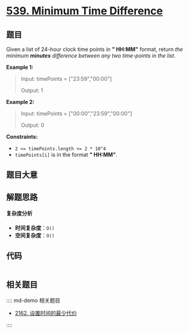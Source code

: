 # [539. Minimum Time Difference](https://leetcode.com/problems/minimum-time-difference/)

## 题目

Given a list of 24-hour clock time points in **" HH:MM"** format, return _the
minimum **minutes** difference between any two time-points in the list_.

**Example 1:**

> Input: timePoints = ["23:59","00:00"]
>
> Output: 1

**Example 2:**

> Input: timePoints = ["00:00","23:59","00:00"]
>
> Output: 0

**Constraints:**

- `2 <= timePoints.length <= 2 * 10^4`
- `timePoints[i]` is in the format **" HH:MM"**.

## 题目大意

## 解题思路

#### 复杂度分析

- **时间复杂度**：`O()`
- **空间复杂度**：`O()`

## 代码

```javascript

```

## 相关题目

:::: md-demo 相关题目

- [2162. 设置时间的最少代价](https://leetcode.com/problems/minimum-cost-to-set-cooking-time)

::::
